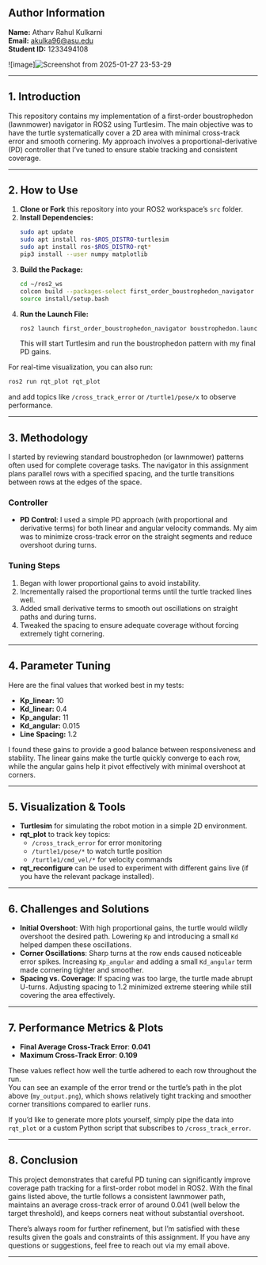 ## Author Information
**Name:** Atharv Rahul Kulkarni  
**Email:** akulka96@asu.edu  
**Student ID:** 1233494108  

![image]![Screenshot from 2025-01-27 23-53-29](https://github.com/user-attachments/assets/bd664511-497a-4fa8-b2e6-b656c8b72e4f)


---

## 1. Introduction
This repository contains my implementation of a first-order boustrophedon (lawnmower) navigator in ROS2 using Turtlesim. The main objective was to have the turtle systematically cover a 2D area with minimal cross-track error and smooth cornering. My approach involves a proportional-derivative (PD) controller that I’ve tuned to ensure stable tracking and consistent coverage.

---

## 2. How to Use
1. **Clone or Fork** this repository into your ROS2 workspace’s `src` folder.
2. **Install Dependencies:**
   ```bash
   sudo apt update
   sudo apt install ros-$ROS_DISTRO-turtlesim
   sudo apt install ros-$ROS_DISTRO-rqt*
   pip3 install --user numpy matplotlib
   ```
3. **Build the Package:**
   ```bash
   cd ~/ros2_ws
   colcon build --packages-select first_order_boustrophedon_navigator
   source install/setup.bash
   ```
4. **Run the Launch File:**
   ```bash
   ros2 launch first_order_boustrophedon_navigator boustrophedon.launch.py
   ```
   This will start Turtlesim and run the boustrophedon pattern with my final PD gains.

For real-time visualization, you can also run:
```bash
ros2 run rqt_plot rqt_plot
```
and add topics like `/cross_track_error` or `/turtle1/pose/x` to observe performance.

---

## 3. Methodology
I started by reviewing standard boustrophedon (or lawnmower) patterns often used for complete coverage tasks. The navigator in this assignment plans parallel rows with a specified spacing, and the turtle transitions between rows at the edges of the space.

### Controller
- **PD Control**: I used a simple PD approach (with proportional and derivative terms) for both linear and angular velocity commands. My aim was to minimize cross-track error on the straight segments and reduce overshoot during turns.

### Tuning Steps
1. Began with lower proportional gains to avoid instability.  
2. Incrementally raised the proportional terms until the turtle tracked lines well.  
3. Added small derivative terms to smooth out oscillations on straight paths and during turns.  
4. Tweaked the spacing to ensure adequate coverage without forcing extremely tight cornering.

---

## 4. Parameter Tuning
Here are the final values that worked best in my tests:

- **Kp_linear:** 10  
- **Kd_linear:** 0.4  
- **Kp_angular:** 11  
- **Kd_angular:** 0.015  
- **Line Spacing:** 1.2  

I found these gains to provide a good balance between responsiveness and stability. The linear gains make the turtle quickly converge to each row, while the angular gains help it pivot effectively with minimal overshoot at corners.

---

## 5. Visualization & Tools
- **Turtlesim** for simulating the robot motion in a simple 2D environment.  
- **rqt_plot** to track key topics:
  - `/cross_track_error` for error monitoring
  - `/turtle1/pose/*` to watch turtle position
  - `/turtle1/cmd_vel/*` for velocity commands  
- **rqt_reconfigure** can be used to experiment with different gains live (if you have the relevant package installed).

---

## 6. Challenges and Solutions
- **Initial Overshoot**: With high proportional gains, the turtle would wildly overshoot the desired path. Lowering `Kp` and introducing a small `Kd` helped dampen these oscillations.
- **Corner Oscillations**: Sharp turns at the row ends caused noticeable error spikes. Increasing `Kp_angular` and adding a small `Kd_angular` term made cornering tighter and smoother.
- **Spacing vs. Coverage**: If spacing was too large, the turtle made abrupt U-turns. Adjusting spacing to 1.2 minimized extreme steering while still covering the area effectively.

---

## 7. Performance Metrics & Plots
- **Final Average Cross-Track Error**: **0.041**  
- **Maximum Cross-Track Error**: **0.109**  

These values reflect how well the turtle adhered to each row throughout the run.  
You can see an example of the error trend or the turtle’s path in the plot above (`my_output.png`), which shows relatively tight tracking and smoother corner transitions compared to earlier runs.

If you’d like to generate more plots yourself, simply pipe the data into `rqt_plot` or a custom Python script that subscribes to `/cross_track_error`.

---

## 8. Conclusion
This project demonstrates that careful PD tuning can significantly improve coverage path tracking for a first-order robot model in ROS2. With the final gains listed above, the turtle follows a consistent lawnmower path, maintains an average cross-track error of around 0.041 (well below the target threshold), and keeps corners neat without substantial overshoot.  

There’s always room for further refinement, but I’m satisfied with these results given the goals and constraints of this assignment. If you have any questions or suggestions, feel free to reach out via my email above.

---
```


